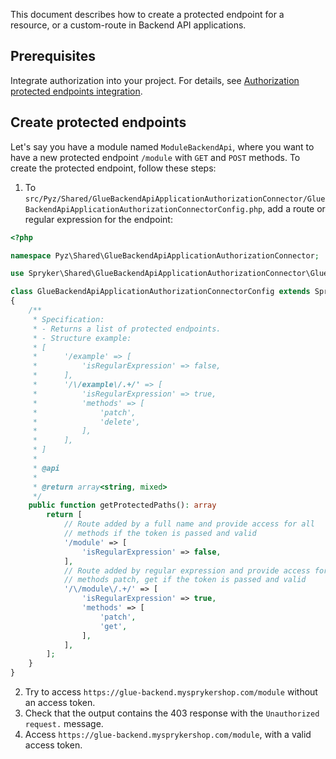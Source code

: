 This document describes how to create a protected endpoint for a resource, or a custom-route in Backend API applications.

## Prerequisites

Integrate authorization into your project. For details, see [Authorization protected endpoints integration](/docs/dg/dev/upgrade-and-migrate/migrate-to-decoupled-glue-infrastructure/decoupled-glue-infrastructure-integrate-the-protected-endpoints-authorization.html).

## Create protected endpoints

Let's say you have a module named `ModuleBackendApi`, where you want to have a new protected endpoint `/module` with `GET` and `POST` methods. To create the protected endpoint, follow these steps:

1. To `src/Pyz/Shared/GlueBackendApiApplicationAuthorizationConnector/GlueBackendApiApplicationAuthorizationConnectorConfig.php`, add a route or regular expression for the endpoint:

```php
<?php

namespace Pyz\Shared\GlueBackendApiApplicationAuthorizationConnector;

use Spryker\Shared\GlueBackendApiApplicationAuthorizationConnector\GlueBackendApiApplicationAuthorizationConnectorConfig as SprykerGlueBackendApiApplicationAuthorizationConnectorConfig;

class GlueBackendApiApplicationAuthorizationConnectorConfig extends SprykerGlueBackendApiApplicationAuthorizationConnectorConfig
{
    /**
     * Specification:
     * - Returns a list of protected endpoints.
     * - Structure example:
     * [
     *      '/example' => [
     *          'isRegularExpression' => false,
     *      ],
     *      '/\/example\/.+/' => [
     *          'isRegularExpression' => true,
     *          'methods' => [
     *              'patch',
     *              'delete',
     *          ],
     *      ],
     * ]
     *
     * @api
     *
     * @return array<string, mixed>
     */
    public function getProtectedPaths(): array
        return [
            // Route added by a full name and provide access for all
            // methods if the token is passed and valid
            '/module' => [
                'isRegularExpression' => false,
            ],
            // Route added by regular expression and provide access for
            // methods patch, get if the token is passed and valid
            '/\/module\/.+/' => [
                'isRegularExpression' => true,
                'methods' => [
                    'patch',
                    'get',
                ],
            ],
        ];
    }
}
```

2. Try to access `https://glue-backend.mysprykershop.com/module` without an access token.
3. Check that the output contains the 403 response with the `Unauthorized request.` message.
4. Access `https://glue-backend.mysprykershop.com/module`, with a valid access token.
